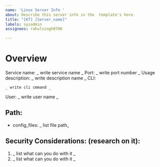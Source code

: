```yaml
---
name: 'Linux Server Info '
about: Describe this server info in the  template's here.
title: "[KT] [Server_name]"
labels: sysadmin
assignees: rahulsingh0706

---
```


# Overview

Service name:  _ write service name _
Port:   _ write port number _
Usage description:  _ write description name _
CLI:
 ```
 _ write cli cmmand _
```
User:  _ write user name _

## Path:  

- config_files:  _ list file path_

## Security Considerations: (research on it):

1.  _ list what can you do with it _
2.  _ list what can you do with it _
